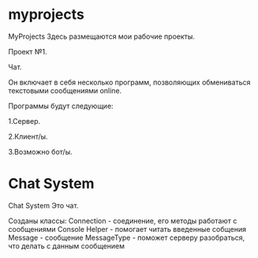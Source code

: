 # myprojects

MyProjects
Здесь размещаются мои рабочие проекты.

Проект №1.

Чат.

Он включает в себя несколько программ, позволяющих обмениваться текстовыми сообщениями online.

Программы будут следующие:

1.Сервер.

2.Клиент/ы.

3.Возможно бот/ы.

# Chat System
Chat System
Это чат.

Созданы классы:
Connection - соединение, его методы работают с сообщениями
Console Helper - помогает читать введенные собщения
Message - сообщение
MessageType - поможет серверу разобраться, что делать с данным сообщением
